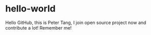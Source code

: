 # hello-world
Hello GitHub, this is Peter Tang, I join open source project now and contribute a lot!
Remember me!
